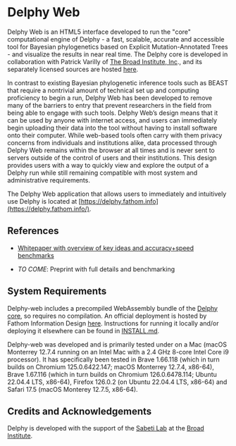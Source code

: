 Delphy Web
======

Delphy Web is an HTML5 interface developed to run the "core" computational engine of Delphy - a fast, scalable, accurate and accessible tool for Bayesian phylogenetics based on Explicit Mutation-Annotated Trees - and visualize the results in near real time. The Delphy core is developed in collaboration with Patrick Varilly of [The Broad Institute, Inc](https://www.broadinstitute.org/)., and its separately licensed sources are hosted [here](https://github.com/broadinstitute/delphy).

In contrast to existing Bayesian phylogenetic inference tools such as BEAST that require a nontrivial amount of technical set up and computing proficiency to begin a run, Delphy Web has been developed to remove many of the barriers to entry that prevent researchers in the field from being able to engage with such tools. Delphy Web’s design means that it can be used by anyone with internet access, and users can immediately begin uploading their data into the tool without having to install software onto their computer. While web-based tools often carry with them privacy concerns from individuals and institutions alike, data processed through Delphy Web remains within the browser at all times and is never sent to servers outside of the control of users and their institutions. This design provides users with a way to quickly view and explore the output of a Delphy run while still remaining compatible with most system and administrative requirements.

The Delphy Web application that allows users to immediately and intuitively use Delphy is located at [https://delphy.fathom.info](https://delphy.fathom.info/). 

References
----------

* [Whitepaper with overview of key ideas and accuracy+speed benchmarks](https://github.com/broadinstitute/delphy/blob/main/delphywp.pdf)

* _TO COME_: Preprint with full details and benchmarking

System Requirements
-------------------
Delphy-web includes a precompiled WebAssembly bundle of the [Delphy core](https://github.com/broadinstitute/delphy), so requires no compilation.  An official deployment is hosted by Fathom Information Design [here](https://delphy.fathom.info).  Instructions for running it locally and/or deploying it elsewhere can be found in [INSTALL.md](INSTALL.md).

Delphy-web was developed and is primarily tested under on a Mac (macOS Monterrey 12.7.4 running on an Intel Mac with a 2.4 GHz 8-core Intel Core i9 processor).  It has specifically been tested in Brave 1.66.118 (which in turn builds on Chromium 125.0.6422.147; macOS Monterrey 12.7.4, x86-64), Brave 1.67.116 (which in turn builds on Chromium 126.0.6478.114; Ubuntu 22.04.4 LTS, x86-64), Firefox 126.0.2 (on Ubuntu 22.04.4 LTS, x86-64) and Safari 17.5 (macOS Monterey 12.7.5, x86-64).


Credits and Acknowledgements
----------------------------

Delphy is developed with the support of the [Sabeti Lab](https://www.sabetilab.org/) at the [Broad
Institute](https://www.broadinstitute.org/).
